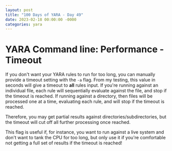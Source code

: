 ```yaml
---
layout: post
title: "100 Days of YARA - Day 49"
date: 2023-02-18 00:00:00 -0000
categories: yara
---
```


# YARA Command line: Performance - Timeout
If you don't want your YARA rules to run for too long, you can manually provide a timeout setting with the `-a` flag. From my testing, this value in seconds will give a timeout to **all** rules input. If you're running against an individual file, each rule will sequentially evaluate against the file, and stop if the timeout is reached. If running against a directory, then files will be processed one at a time, evaluating each rule, and will stop if the timeout is reached. 

Therefore, you may get partial results against directories/subdirectories, but the timeout will cut off all further processing once reached.

This flag is useful if, for instance, you want to run against a live system and don't want to tank the CPU for too long, but only use it if you're comfortable not getting a full set of results if the timeout is reached!